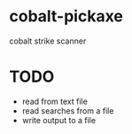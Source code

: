 # cobalt-pickaxe
cobalt strike scanner

# TODO
* read from text file
* read searches from a file
* write output to a file
